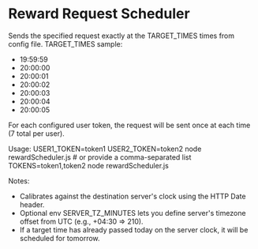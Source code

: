# Reward Request Scheduler

  Sends the specified request exactly at the TARGET_TIMES times from config file. TARGET_TIMES sample:
  - 19:59:59
  - 20:00:00
  - 20:00:01
  - 20:00:02
  - 20:00:03
  - 20:00:04
  - 20:00:05

  For each configured user token, the request will be sent once at each time (7 total per user).

  Usage:
    USER1_TOKEN=token1 USER2_TOKEN=token2 node rewardScheduler.js
    # or provide a comma-separated list
    TOKENS=token1,token2 node rewardScheduler.js

  Notes:
  - Calibrates against the destination server's clock using the HTTP Date header.
  - Optional env SERVER_TZ_MINUTES lets you define server's timezone offset from UTC (e.g., +04:30 => 210).
  - If a target time has already passed today on the server clock, it will be scheduled for tomorrow.